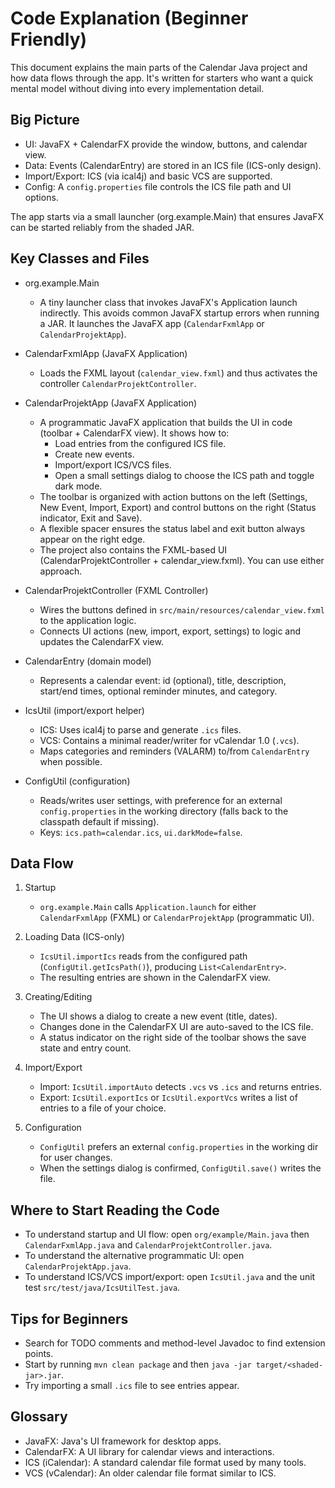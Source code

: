 # Code Explanation (Beginner Friendly)

This document explains the main parts of the Calendar Java project and how data flows through the app. It's written for starters who want a quick mental model without diving into every implementation detail.

## Big Picture
- UI: JavaFX + CalendarFX provide the window, buttons, and calendar view.
- Data: Events (CalendarEntry) are stored in an ICS file (ICS-only design).
- Import/Export: ICS (via ical4j) and basic VCS are supported.
- Config: A `config.properties` file controls the ICS file path and UI options.

The app starts via a small launcher (org.example.Main) that ensures JavaFX can be started reliably from the shaded JAR.

## Key Classes and Files

- org.example.Main
  - A tiny launcher class that invokes JavaFX's Application launch indirectly. This avoids common JavaFX startup errors when running a JAR. It launches the JavaFX app (`CalendarFxmlApp` or `CalendarProjektApp`).

- CalendarFxmlApp (JavaFX Application)
  - Loads the FXML layout (`calendar_view.fxml`) and thus activates the controller `CalendarProjektController`.

- CalendarProjektApp (JavaFX Application)
  - A programmatic JavaFX application that builds the UI in code (toolbar + CalendarFX view). It shows how to:
    - Load entries from the configured ICS file.
    - Create new events.
    - Import/export ICS/VCS files.
    - Open a small settings dialog to choose the ICS path and toggle dark mode.
  - The toolbar is organized with action buttons on the left (Settings, New Event, Import, Export) and control buttons on the right (Status indicator, Exit and Save).
  - A flexible spacer ensures the status label and exit button always appear on the right edge.
  - The project also contains the FXML-based UI (CalendarProjektController + calendar_view.fxml). You can use either approach.

- CalendarProjektController (FXML Controller)
  - Wires the buttons defined in `src/main/resources/calendar_view.fxml` to the application logic.
  - Connects UI actions (new, import, export, settings) to logic and updates the CalendarFX view.

- CalendarEntry (domain model)
  - Represents a calendar event: id (optional), title, description, start/end times, optional reminder minutes, and category.

- IcsUtil (import/export helper)
  - ICS: Uses ical4j to parse and generate `.ics` files.
  - VCS: Contains a minimal reader/writer for vCalendar 1.0 (`.vcs`).
  - Maps categories and reminders (VALARM) to/from `CalendarEntry` when possible.

- ConfigUtil (configuration)
  - Reads/writes user settings, with preference for an external `config.properties` in the working directory (falls back to the classpath default if missing).
  - Keys: `ics.path=calendar.ics`, `ui.darkMode=false`.

## Data Flow
1. Startup
   - `org.example.Main` calls `Application.launch` for either `CalendarFxmlApp` (FXML) or `CalendarProjektApp` (programmatic UI).

2. Loading Data (ICS-only)
   - `IcsUtil.importIcs` reads from the configured path (`ConfigUtil.getIcsPath()`), producing `List<CalendarEntry>`.
   - The resulting entries are shown in the CalendarFX view.

3. Creating/Editing
   - The UI shows a dialog to create a new event (title, dates).
   - Changes done in the CalendarFX UI are auto-saved to the ICS file.
   - A status indicator on the right side of the toolbar shows the save state and entry count.

4. Import/Export
   - Import: `IcsUtil.importAuto` detects `.vcs` vs `.ics` and returns entries.
   - Export: `IcsUtil.exportIcs` or `IcsUtil.exportVcs` writes a list of entries to a file of your choice.

5. Configuration
   - `ConfigUtil` prefers an external `config.properties` in the working dir for user changes.
   - When the settings dialog is confirmed, `ConfigUtil.save()` writes the file.

## Where to Start Reading the Code
- To understand startup and UI flow: open `org/example/Main.java` then `CalendarFxmlApp.java` and `CalendarProjektController.java`.
- To understand the alternative programmatic UI: open `CalendarProjektApp.java`.
- To understand ICS/VCS import/export: open `IcsUtil.java` and the unit test `src/test/java/IcsUtilTest.java`.

## Tips for Beginners
- Search for TODO comments and method-level Javadoc to find extension points.
- Start by running `mvn clean package` and then `java -jar target/<shaded-jar>.jar`.
- Try importing a small `.ics` file to see entries appear.

## Glossary
- JavaFX: Java's UI framework for desktop apps.
- CalendarFX: A UI library for calendar views and interactions.
- ICS (iCalendar): A standard calendar file format used by many tools.
- VCS (vCalendar): An older calendar file format similar to ICS.
